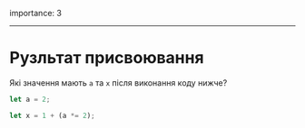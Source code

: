 importance: 3

---

# Рузльтат присвоювання

Які значення мають `a` та `x` після виконання коду нижче?

```js
let a = 2;

let x = 1 + (a *= 2);
```

